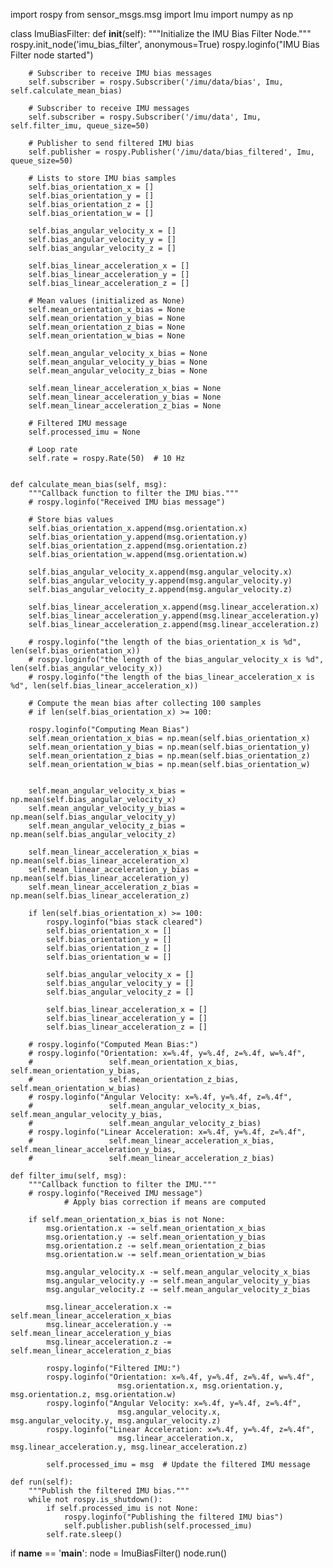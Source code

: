 import rospy
from sensor_msgs.msg import Imu
import numpy as np

class ImuBiasFilter:
    def __init__(self):
        """Initialize the IMU Bias Filter Node."""
        rospy.init_node('imu_bias_filter', anonymous=True)
        rospy.loginfo("IMU Bias Filter node started")
        
        # Subscriber to receive IMU bias messages
        self.subscriber = rospy.Subscriber('/imu/data/bias', Imu, self.calculate_mean_bias)
        
        # Subscriber to receive IMU messages
        self.subscriber = rospy.Subscriber('/imu/data', Imu, self.filter_imu, queue_size=50)
        
        # Publisher to send filtered IMU bias
        self.publisher = rospy.Publisher('/imu/data/bias_filtered', Imu, queue_size=50)
        
        # Lists to store IMU bias samples
        self.bias_orientation_x = []
        self.bias_orientation_y = []
        self.bias_orientation_z = []
        self.bias_orientation_w = []
        
        self.bias_angular_velocity_x = []
        self.bias_angular_velocity_y = []
        self.bias_angular_velocity_z = []
        
        self.bias_linear_acceleration_x = []
        self.bias_linear_acceleration_y = []
        self.bias_linear_acceleration_z = []
        
        # Mean values (initialized as None)
        self.mean_orientation_x_bias = None
        self.mean_orientation_y_bias = None
        self.mean_orientation_z_bias = None
        self.mean_orientation_w_bias = None
        
        self.mean_angular_velocity_x_bias = None
        self.mean_angular_velocity_y_bias = None
        self.mean_angular_velocity_z_bias = None
        
        self.mean_linear_acceleration_x_bias = None
        self.mean_linear_acceleration_y_bias = None
        self.mean_linear_acceleration_z_bias = None
        
        # Filtered IMU message
        self.processed_imu = None

        # Loop rate
        self.rate = rospy.Rate(50)  # 10 Hz
    
    
    def calculate_mean_bias(self, msg):
        """Callback function to filter the IMU bias."""
        # rospy.loginfo("Received IMU bias message")

        # Store bias values
        self.bias_orientation_x.append(msg.orientation.x)
        self.bias_orientation_y.append(msg.orientation.y)
        self.bias_orientation_z.append(msg.orientation.z)
        self.bias_orientation_w.append(msg.orientation.w)
        
        self.bias_angular_velocity_x.append(msg.angular_velocity.x)
        self.bias_angular_velocity_y.append(msg.angular_velocity.y)
        self.bias_angular_velocity_z.append(msg.angular_velocity.z) 
        
        self.bias_linear_acceleration_x.append(msg.linear_acceleration.x)
        self.bias_linear_acceleration_y.append(msg.linear_acceleration.y)
        self.bias_linear_acceleration_z.append(msg.linear_acceleration.z)
        
        # rospy.loginfo("the length of the bias_orientation_x is %d", len(self.bias_orientation_x))
        # rospy.loginfo("the length of the bias_angular_velocity_x is %d", len(self.bias_angular_velocity_x))
        # rospy.loginfo("the length of the bias_linear_acceleration_x is %d", len(self.bias_linear_acceleration_x))
        
        # Compute the mean bias after collecting 100 samples
        # if len(self.bias_orientation_x) >= 100:
        
        rospy.loginfo("Computing Mean Bias")
        self.mean_orientation_x_bias = np.mean(self.bias_orientation_x)
        self.mean_orientation_y_bias = np.mean(self.bias_orientation_y)
        self.mean_orientation_z_bias = np.mean(self.bias_orientation_z)
        self.mean_orientation_w_bias = np.mean(self.bias_orientation_w)
        
        
        self.mean_angular_velocity_x_bias = np.mean(self.bias_angular_velocity_x)
        self.mean_angular_velocity_y_bias = np.mean(self.bias_angular_velocity_y)
        self.mean_angular_velocity_z_bias = np.mean(self.bias_angular_velocity_z)
        
        self.mean_linear_acceleration_x_bias = np.mean(self.bias_linear_acceleration_x)
        self.mean_linear_acceleration_y_bias = np.mean(self.bias_linear_acceleration_y)
        self.mean_linear_acceleration_z_bias = np.mean(self.bias_linear_acceleration_z)
        
        if len(self.bias_orientation_x) >= 100:
            rospy.loginfo("bias stack cleared")
            self.bias_orientation_x = []
            self.bias_orientation_y = []
            self.bias_orientation_z = []
            self.bias_orientation_w = []
            
            self.bias_angular_velocity_x = []
            self.bias_angular_velocity_y = []
            self.bias_angular_velocity_z = []
            
            self.bias_linear_acceleration_x = []
            self.bias_linear_acceleration_y = []
            self.bias_linear_acceleration_z = []

        # rospy.loginfo("Computed Mean Bias:")
        # rospy.loginfo("Orientation: x=%.4f, y=%.4f, z=%.4f, w=%.4f", 
        #                 self.mean_orientation_x_bias, self.mean_orientation_y_bias, 
        #                 self.mean_orientation_z_bias, self.mean_orientation_w_bias)
        # rospy.loginfo("Angular Velocity: x=%.4f, y=%.4f, z=%.4f", 
        #                 self.mean_angular_velocity_x_bias, self.mean_angular_velocity_y_bias, 
        #                 self.mean_angular_velocity_z_bias)
        # rospy.loginfo("Linear Acceleration: x=%.4f, y=%.4f, z=%.4f", 
        #                 self.mean_linear_acceleration_x_bias, self.mean_linear_acceleration_y_bias, 
        #                 self.mean_linear_acceleration_z_bias)
    
    def filter_imu(self, msg):
        """Callback function to filter the IMU."""
        # rospy.loginfo("Received IMU message")
                # Apply bias correction if means are computed
                
        if self.mean_orientation_x_bias is not None:
            msg.orientation.x -= self.mean_orientation_x_bias
            msg.orientation.y -= self.mean_orientation_y_bias
            msg.orientation.z -= self.mean_orientation_z_bias
            msg.orientation.w -= self.mean_orientation_w_bias
            
            msg.angular_velocity.x -= self.mean_angular_velocity_x_bias
            msg.angular_velocity.y -= self.mean_angular_velocity_y_bias
            msg.angular_velocity.z -= self.mean_angular_velocity_z_bias
            
            msg.linear_acceleration.x -= self.mean_linear_acceleration_x_bias
            msg.linear_acceleration.y -= self.mean_linear_acceleration_y_bias
            msg.linear_acceleration.z -= self.mean_linear_acceleration_z_bias
            
            rospy.loginfo("Filtered IMU:")
            rospy.loginfo("Orientation: x=%.4f, y=%.4f, z=%.4f, w=%.4f", 
                            msg.orientation.x, msg.orientation.y, msg.orientation.z, msg.orientation.w)
            rospy.loginfo("Angular Velocity: x=%.4f, y=%.4f, z=%.4f",
                            msg.angular_velocity.x, msg.angular_velocity.y, msg.angular_velocity.z)
            rospy.loginfo("Linear Acceleration: x=%.4f, y=%.4f, z=%.4f",
                            msg.linear_acceleration.x, msg.linear_acceleration.y, msg.linear_acceleration.z)
            
            self.processed_imu = msg  # Update the filtered IMU message
    
    def run(self):
        """Publish the filtered IMU bias."""
        while not rospy.is_shutdown():
            if self.processed_imu is not None:
                rospy.loginfo("Publishing the filtered IMU bias")
                self.publisher.publish(self.processed_imu)
            self.rate.sleep()

if __name__ == '__main__':
    node = ImuBiasFilter()
    node.run()